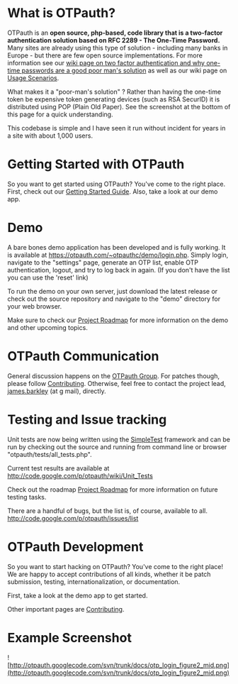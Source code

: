 # What is OTPauth? #
OTPauth is an **open source, php-based, code library that is a two-factor authentication solution based on RFC 2289 - The One-Time Password.** Many sites are already using this type of solution - including many banks in Europe - but there are few open source implementations. For more information see our [wiki page on two factor authentication and why one-time passwords are a good poor man's solution](http://code.google.com/p/otpauth/wiki/TwoFactorAuthentication?ts=1230685302&updated=TwoFactorAuthentication) as well as our wiki page on [Usage Scenarios](http://code.google.com/p/otpauth/wiki/usage_scenarios).

What makes it a "poor-man's solution" ? Rather than having the one-time token be expensive token generating devices (such as RSA SecurID) it is distributed using POP (Plain Old Paper). See the screenshot at the bottom of this page for a quick understanding.

This codebase is simple and I have seen it run without incident for years in a site with about 1,000 users.

# Getting Started with OTPauth #
So you want to get started using OTPauth? You've come to the right place. First, check out our [Getting Started Guide](http://code.google.com/p/otpauth/wiki/GettingStarted). Also, take a look at our demo app.

# Demo #
A bare bones demo application has been developed and is fully working. It is available at https://otpauth.com/~otpauthc/demo/login.php. Simply login, navigate to the "settings" page, generate an OTP list, enable OTP authentication, logout, and try to log back in again. (If you don't have the list you can use the 'reset' link)

To run the demo on your own server, just download the latest release or check out the source repository and navigate to the "demo" directory for your web browser.

Make sure to check our [Project Roadmap](http://code.google.com/p/otpauth/wiki/Roadmap) for more information on the demo and other upcoming topics.

# OTPauth Communication #
General discussion happens on the [OTPauth Group](http://groups.google.com/group/otpauth-group). For patches though, please follow [Contributing](http://code.google.com/p/otpauth/wiki/Contributing). Otherwise, feel free to contact the project lead, [james.barkley](http://code.google.com/u/james.barkley/) (at g mail), directly.



# Testing and Issue tracking #
Unit tests are now being written using the [SimpleTest](http://www.lastcraft.com/simple_test.php) framework and can be run by checking out the source and running from command line or browser "otpauth/tests/all\_tests.php".

Current test results are available at http://code.google.com/p/otpauth/wiki/Unit_Tests

Check out the roadmap [Project Roadmap](http://code.google.com/p/otpauth/wiki/Roadmap) for more information on future testing tasks.


There are a handful of bugs, but the list is, of course, available to all. http://code.google.com/p/otpauth/issues/list


# OTPauth Development #
So you want to start hacking on OTPauth? You've come to the right place! We are happy to accept contributions of all kinds, whether it be patch submission, testing, internationalization, or documentation.

First, take a look at the demo app to get started.

Other important pages are [Contributing](http://code.google.com/p/otpauth/wiki/Contributing).


# Example Screenshot #
![http://otpauth.googlecode.com/svn/trunk/docs/otp_login_figure2_mid.png](http://otpauth.googlecode.com/svn/trunk/docs/otp_login_figure2_mid.png)


